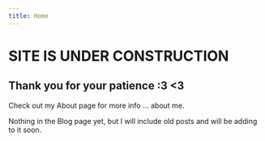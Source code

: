 ```yaml
---
title: Home
---
```


# SITE IS UNDER CONSTRUCTION

## Thank you for your patience :3 <3

Check out my About page for more info ... about me.

Nothing in the Blog page yet, but I will include old posts and will be adding to it soon. 



